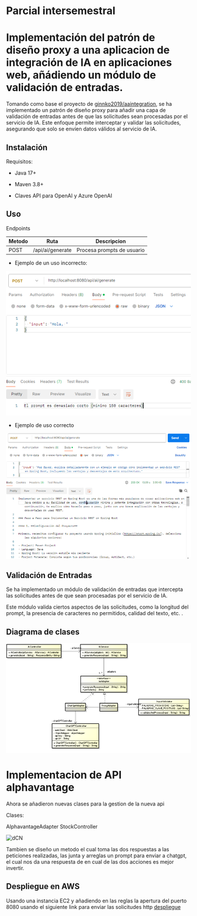 # Parcial intersemestral

# Implementación del patrón de diseño proxy a una aplicacion de integración de IA en aplicaciones web, añádiendo un módulo de validación de entradas.

Tomando como base el proyecto de [ginnko2019/aaintegration](https://github.com/ginnko2019/aaintegration), se ha implementado un patrón de diseño proxy para añadir una capa de validación de entradas
antes de que las solicitudes sean procesadas por el servicio de IA. Este enfoque permite interceptar y validar las solicitudes, asegurando que solo se envíen
datos válidos al servicio de IA.


## Instalación

Requisitos:

* Java 17+

* Maven 3.8+

* Claves API para OpenAI y Azure OpenAI

## Uso

Endpoints


| Metodo  | Ruta    | Descripcion |
|---------|---------|-------------|
| POST| /api/ai/generate | Procesa prompts de usuario     |

* Ejemplo de un uso incorrecto:

![bad ex](Assets/badEj.png)

* Ejemplo de uso correcto

![good ex](Assets/goodEx.png)

## Validación de Entradas

Se ha implementado un módulo de validación de entradas que intercepta las solicitudes antes de que sean procesadas por el servicio de IA.

Este módulo valida ciertos aspectos de las solicitudes, como la longitud del prompt, la presencia de caracteres no permitidos, calidad del texto, etc.
.

## Diagrama de clases

![Diagrama de clases](Assets/diagramaClases.png)



# Implementacion de API alphavantage

Ahora se añadieron nuevas clases para la gestion de la nueva api

Clases:

AlphavantageAdapter
StockController

![dCN](https://github.com/user-attachments/assets/4f4c2d66-9319-4680-86fa-04a4164a52de)


Tambien se diseño un metodo el cual toma las dos respuestas a las peticiones realizadas, las junta y arreglas un
prompt para enviar a chatgpt, el cual nos da una respuesta de en cual de las dos acciones es mejor invertir.



 
## Despliegue en AWS

Usando una instancia EC2 y añadiendo en las reglas la apertura del puerto 8080
usando el siguiente link para enviar las solicitudes http
[despliegue](http://44.211.213.39:8080/consult/consultStock)

